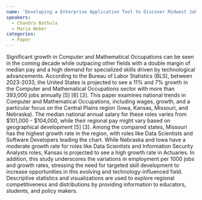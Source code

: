 ```yaml
---
name: 'Developing a Enterprise Application Tool to Discover Midwest Job Trends'
speakers:
  - Chandra Bathula
  - Maria Weber
categories:
  - Paper
---
```


 Significant growth in Computer and Mathematical Occupations can be seen in the coming decade while outpacing other fields with a double margin of median pay and a high demand for specialized skills driven by technological advancements. According to the Bureau of Labor Statistics (BLS), between 2023-2033, the United States is projected to see a 11% and 7% growth in the Computer and Mathematical Occupations sector with more than 393,000 jobs annually [5] [6] [3]. This paper examines national trends in Computer and Mathematical Occupations, including wages, growth, and a particular focus on the Central Plains region (Iowa, Kansas, Missouri, and Nebraska). The median national annual salary for these roles varies from $101,000 - $104,000, while their regional pay might vary based on geographical development [5] [3]. Among the compared states, Missouri has the highest growth rate in the region, with roles like Data Scientists and Software Developers leading the chart. While Nebraska and Iowa have a moderate growth rate for roles like Data Scientists and Information Security Analysts roles, Kansas is projected to see a high growth rate in Actuaries. In addition, this study underscores the variations in employment per 1000 jobs and growth rates, stressing the need for targeted skill development to increase opportunities in this evolving and technology-influenced field. Descriptive statistics and visualizations are used to explore regional competitiveness and distributions by providing information to educators, students, and policy makers.